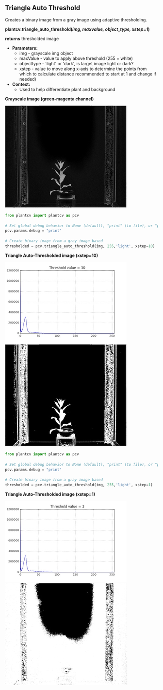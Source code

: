 ## Triangle Auto Threshold

Creates a binary image from a gray image using adaptive thresholding.

**plantcv.triangle_auto_threshold(*img, maxvalue, object_type, xstep=1*)**

**returns** thresholded image

- **Parameters:**
    - img - grayscale img object
    - maxValue - value to apply above threshold (255 = white)
    - objecttype - 'light' or 'dark', is target image light or dark?
    - xstep - value to move along x-axis to determine the points from which to calculate distance
              recommended to start at 1 and change if needed)
- **Context:**
    - Used to help differentiate plant and background
    

**Grayscale image (green-magenta channel)**

![Screenshot](img/documentation_images/triangle_threshold/input_gray_img.jpg)


```python
from plantcv import plantcv as pcv

# Set global debug behavior to None (default), "print" (to file), or "plot" (Jupyter Notebooks or X11)
pcv.params.debug = "print"

# Create binary image from a gray image based
thresholded = pcv.triangle_auto_threshold(img, 255,'light', xstep=10)
```

**Triangle Auto-Thresholded image (xstep=10)**

![Screenshot](img/documentation_images/triangle_threshold/4_triangle_thresh_hist_30.0.jpg)
![Screenshot](img/documentation_images/triangle_threshold/4_triangle_thresh_img_30.0.jpg)

```python
from plantcv import plantcv as pcv

# Set global debug behavior to None (default), "print" (to file), or "plot" (Jupyter Notebooks or X11)
pcv.params.debug = "print"

# Create binary image from a gray image based 
thresholded = pcv.triangle_auto_threshold(img, 255,'light', xstep=1)
```

**Triangle Auto-Thresholded image (xstep=1)**

![Screenshot](img/documentation_images/triangle_threshold/11_triangle_thresh_hist_3.0.jpg)
![Screenshot](img/documentation_images/triangle_threshold/11_triangle_thresh_img_3.0.jpg)
